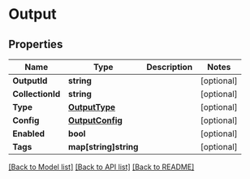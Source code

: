 # Output

## Properties

Name | Type | Description | Notes
------------ | ------------- | ------------- | -------------
**OutputId** | **string** |  | [optional] 
**CollectionId** | **string** |  | [optional] 
**Type** | [**OutputType**](OutputType.md) |  | [optional] 
**Config** | [**OutputConfig**](OutputConfig.md) |  | [optional] 
**Enabled** | **bool** |  | [optional] 
**Tags** | **map[string]string** |  | [optional] 

[[Back to Model list]](../README.md#documentation-for-models) [[Back to API list]](../README.md#documentation-for-api-endpoints) [[Back to README]](../README.md)


